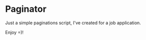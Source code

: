 Paginator
=========
Just a simple paginations script, I've created for a job application.

Enjoy =)!
